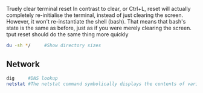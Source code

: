 
Truely clear terminal
reset
In contrast to clear, or Ctrl+L, reset will actually completely re-initialise the terminal, instead of just clearing the screen. However, it won't re-instantiate the shell (bash). That means that bash's state is the same as before, just as if you were merely clearing the screen.
tput reset
should do the same thing more quickly

```bash
du -sh */     #Show directory sizes
```
## Network
```bash
dig     #DNS lookup
netstat #The netstat command symbolically displays the contents of various network-related data structures.
```
